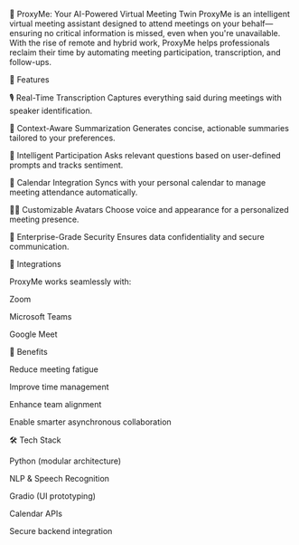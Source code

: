 🤖 ProxyMe: Your AI-Powered Virtual Meeting Twin
ProxyMe is an intelligent virtual meeting assistant designed to attend meetings on your behalf—ensuring no critical information is missed, even when you're unavailable. With the rise of remote and hybrid work, ProxyMe helps professionals reclaim their time by automating meeting participation, transcription, and follow-ups.

🚀 Features

🎙️ Real-Time Transcription Captures everything said during meetings with speaker identification.

📝 Context-Aware Summarization Generates concise, actionable summaries tailored to your preferences.

🧠 Intelligent Participation Asks relevant questions based on user-defined prompts and tracks sentiment.

📅 Calendar Integration Syncs with your personal calendar to manage meeting attendance automatically.

🧍‍♂️ Customizable Avatars Choose voice and appearance for a personalized meeting presence.

🔐 Enterprise-Grade Security Ensures data confidentiality and secure communication.

🧩 Integrations

ProxyMe works seamlessly with:

Zoom

Microsoft Teams

Google Meet

🎯 Benefits

Reduce meeting fatigue

Improve time management

Enhance team alignment

Enable smarter asynchronous collaboration

🛠️ Tech Stack

Python (modular architecture)

NLP & Speech Recognition

Gradio (UI prototyping)

Calendar APIs

Secure backend integration
